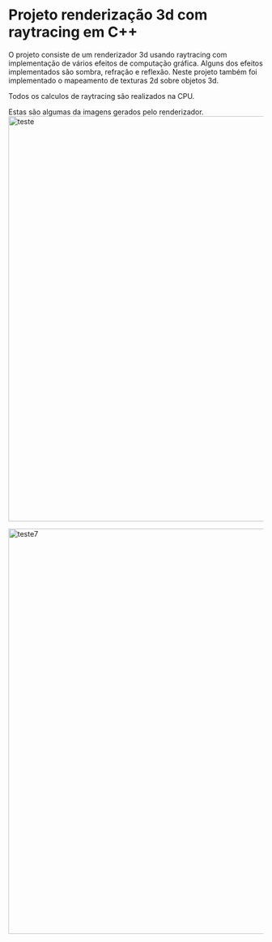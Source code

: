 # Projeto renderização 3d com raytracing em C++
O projeto consiste de um renderizador 3d usando raytracing com implementação de vários efeitos de computação gráfica. Alguns dos efeitos implementados são sombra, refração e reflexão.
Neste projeto também foi implementado o mapeamento de texturas 2d sobre objetos 3d.

Todos os calculos de raytracing são realizados na CPU. 

Estas são algumas da imagens gerados pelo renderizador.
<img width="800" height="800" alt="teste" src="https://github.com/user-attachments/assets/e1f49530-0573-41ed-943a-d6ab301d8056" />

<img width="800" height="800" alt="teste7" src="https://github.com/user-attachments/assets/3348b422-16be-449e-be70-1867d362d527" />



